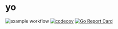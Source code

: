 # yo 
![example workflow](https://github.com/g-brick/yo/actions/workflows/CI.yml/badge.svg)
[![codecov](https://codecov.io/gh/g-brick/yo/graph/badge.svg?token=8AGHULWWDJ)](https://codecov.io/gh/g-brick/yo)
[![Go Report Card](https://goreportcard.com/badge/github.com/g-brick/yo)](https://goreportcard.com/report/github.com/g-brick/yo)